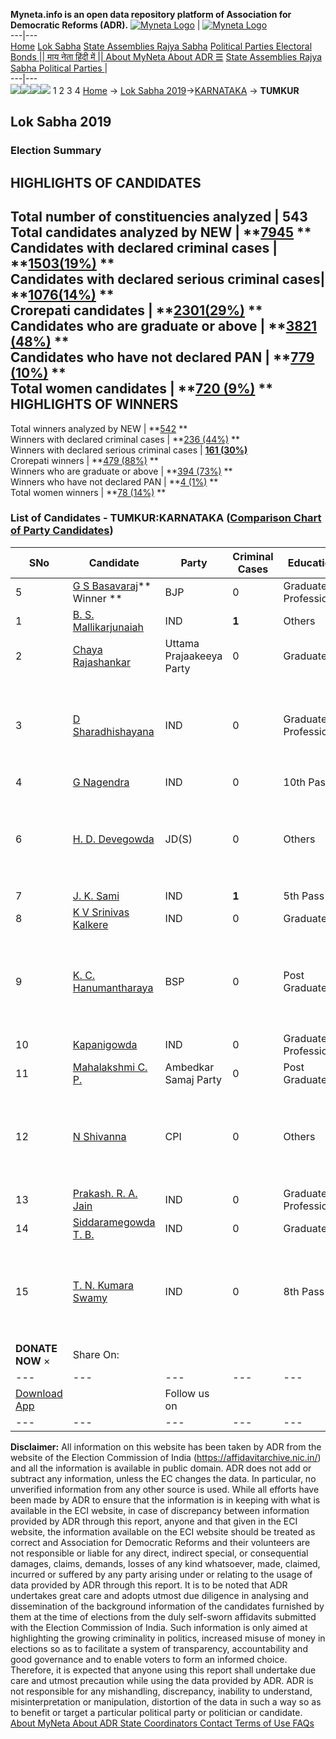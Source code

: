 **Myneta.info is an open data repository platform of Association for Democratic Reforms (ADR).**
[![Myneta Logo](https://www.myneta.info/lib/img/myneta-logo.png)](https://www.myneta.info/) | [![Myneta Logo](https://www.myneta.info/lib/img/adr-logo.png)](https://adrindia.org)  
---|---  
[Home](https://www.myneta.info/) [Lok Sabha](https://www.myneta.info/#ls "Lok Sabha") [ State Assemblies ](https://www.myneta.info/#sa "State Assemblies") [Rajya Sabha](https://www.myneta.info/#rs "Rajya Sabha") [Political Parties ](https://www.myneta.info/party "Political Parties") [ Electoral Bonds ](https://www.myneta.info/electoral_bonds "Electoral Bonds") [ || माय नेता हिंदी में || ](https://translate.google.co.in/translate?prev=hp&hl=en&js=y&u=www.myneta.info&sl=en&tl=hi&history_state0=) [ About MyNeta ](https://adrindia.org/content/about-myneta) [ About ADR ](https://adrindia.org/about-adr/who-we-are) [☰](javascript:void\(0\))
[ State Assemblies ](https://www.myneta.info/#sa "State Assemblies") [ Rajya Sabha ](https://www.myneta.info/#rs "Rajya Sabha") [ Political Parties ](https://www.myneta.info/party "Political Parties")
|   
---|---  
![](https://www.myneta.info/lib/img/banner/banner-1.png)![](https://www.myneta.info/lib/img/banner/banner-2.png)![](https://www.myneta.info/lib/img/banner/banner-3.png)![](https://www.myneta.info/lib/img/banner/banner-4.png)
1  2  3  4 
[Home](https://www.myneta.info/) → [Lok Sabha 2019](https://www.myneta.info/LokSabha2019/)→[KARNATAKA](https://www.myneta.info/LokSabha2019/index.php?action=show_constituencies&state_id=43) → **TUMKUR**
### 
## Lok Sabha 2019
###  Election Summary 
HIGHLIGHTS OF CANDIDATES  
---  
Total number of constituencies analyzed |  543   
Total candidates analyzed by NEW | **[7945](https://www.myneta.info/LokSabha2019/index.php?action=summary&subAction=candidates_analyzed&sort=candidate#summary) **  
Candidates with declared criminal cases | **[1503(19%)](https://www.myneta.info/LokSabha2019/index.php?action=summary&subAction=crime&sort=candidate#summary) **  
Candidates with declared serious criminal cases| **[1076(14%)](https://www.myneta.info/LokSabha2019/index.php?action=summary&subAction=serious_crime&sort=candidate#summary) **  
Crorepati candidates | **[2301(29%)](https://www.myneta.info/LokSabha2019/index.php?action=summary&subAction=crorepati&sort=candidate#summary) **  
Candidates who are graduate or above | **[3821 (48%)](https://www.myneta.info/LokSabha2019/index.php?action=summary&subAction=education&sort=candidate#summary) **  
Candidates who have not declared PAN | **[779 (10%)](https://www.myneta.info/LokSabha2019/index.php?action=summary&subAction=without_pan&sort=candidate#summary) **  
Total women candidates | **[720 (9%)](https://www.myneta.info/LokSabha2019/index.php?action=summary&subAction=women_candidate&sort=candidate#summary) **  
HIGHLIGHTS OF WINNERS  
---  
Total winners analyzed by NEW | **[542](https://www.myneta.info/LokSabha2019/index.php?action=summary&subAction=winner_analyzed&sort=candidate#summary) **  
Winners with declared criminal cases | **[236 (44%)](https://www.myneta.info/LokSabha2019/index.php?action=summary&subAction=winner_crime&sort=candidate#summary) **  
Winners with declared serious criminal cases | **[161 (30%)](https://www.myneta.info/LokSabha2019/index.php?action=summary&subAction=winner_serious_crime&sort=candidate#summary)**  
Crorepati winners | **[479 (88%)](https://www.myneta.info/LokSabha2019/index.php?action=summary&subAction=winner_crorepati&sort=candidate#summary) **  
Winners who are graduate or above | **[394 (73%)](https://www.myneta.info/LokSabha2019/index.php?action=summary&subAction=winner_education&sort=candidate#summary) **  
Winners who have not declared PAN | **[4 (1%)](https://www.myneta.info/LokSabha2019/index.php?action=summary&subAction=winner_without_pan&sort=candidate#summary) **  
Total women winners | **[78 (14%)](https://www.myneta.info/LokSabha2019/index.php?action=summary&subAction=winner_women&sort=candidate#summary) **  
### List of Candidates - TUMKUR:KARNATAKA ([Comparison Chart of Party Candidates](https://www.myneta.info/LokSabha2019/comparisonchart.php?constituency_id=605))
SNo | Candidate| Party| Criminal Cases| Education| Age| Total Assets| Liabilities  
---|---|---|---|---|---|---|---  
5  | [G S Basavaraj](https://www.myneta.info/LokSabha2019/candidate.php?candidate_id=4960)** Winner ** | BJP | 0 | Graduate Professional| 78 | Rs 51,07,79,150 ~ 51 Crore+ | Rs 11,38,44,867 ~ 11 Crore+  
1  | [B. S. Mallikarjunaiah](https://www.myneta.info/LokSabha2019/candidate.php?candidate_id=7807) | IND | **1** | Others| 45 | Rs 1,53,51,735 ~ 1 Crore+ | Rs 15,00,000 ~ 15 Lacs+  
2  | [Chaya Rajashankar](https://www.myneta.info/LokSabha2019/candidate.php?candidate_id=5131) | Uttama Prajaakeeya Party | 0 | Graduate| 50 | Rs 3,79,39,797 ~ 3 Crore+ | Rs 0 ~   
3  | [D Sharadhishayana](https://www.myneta.info/LokSabha2019/candidate.php?candidate_id=5132) | IND | 0 | Graduate Professional| 67 | ![](https://myneta.info/image_v2.php?myneta_folder=LokSabha2019&candidate_id=5132&col=ta) | ![](https://myneta.info/image_v2.php?myneta_folder=LokSabha2019&candidate_id=5132&col=lia)  
4  | [G Nagendra](https://www.myneta.info/LokSabha2019/candidate.php?candidate_id=5130) | IND | 0 | 10th Pass| 44 | Rs 4,59,000 ~ 4 Lacs+ | Rs 0 ~   
6  | [H. D. Devegowda](https://www.myneta.info/LokSabha2019/candidate.php?candidate_id=7825) | JD(S) | 0 | Others| 86 | ![](https://myneta.info/image_v2.php?myneta_folder=LokSabha2019&candidate_id=7825&col=ta) | ![](https://myneta.info/image_v2.php?myneta_folder=LokSabha2019&candidate_id=7825&col=lia)  
7  | [J. K. Sami](https://www.myneta.info/LokSabha2019/candidate.php?candidate_id=7805) | IND | **1** | 5th Pass| 52 | Rs 31,000 ~ 31 Thou+ | Rs 0 ~   
8  | [K V Srinivas Kalkere](https://www.myneta.info/LokSabha2019/candidate.php?candidate_id=5135) | IND | 0 | Graduate| 44 | Rs 3,25,800 ~ 3 Lacs+ | Rs 1,89,000 ~ 1 Lacs+  
9  | [K. C. Hanumantharaya](https://www.myneta.info/LokSabha2019/candidate.php?candidate_id=7812) | BSP | 0 | Post Graduate| 64 | ![](https://myneta.info/image_v2.php?myneta_folder=LokSabha2019&candidate_id=7812&col=ta) | ![](https://myneta.info/image_v2.php?myneta_folder=LokSabha2019&candidate_id=7812&col=lia)  
10  | [Kapanigowda](https://www.myneta.info/LokSabha2019/candidate.php?candidate_id=5133) | IND | 0 | Graduate Professional| 64 | Rs 13,50,000 ~ 13 Lacs+ | Rs 0 ~   
11  | [Mahalakshmi C. P.](https://www.myneta.info/LokSabha2019/candidate.php?candidate_id=7827) | Ambedkar Samaj Party | 0 | Post Graduate| 32 | Rs 20,000 ~ 20 Thou+ | Rs 0 ~   
12  | [N Shivanna](https://www.myneta.info/LokSabha2019/candidate.php?candidate_id=5134) | CPI | 0 | Others| 74 | ![](https://myneta.info/image_v2.php?myneta_folder=LokSabha2019&candidate_id=5134&col=ta) | ![](https://myneta.info/image_v2.php?myneta_folder=LokSabha2019&candidate_id=5134&col=lia)  
13  | [Prakash. R. A. Jain](https://www.myneta.info/LokSabha2019/candidate.php?candidate_id=7813) | IND | 0 | Graduate Professional| 51 | Rs 4,86,40,000 ~ 4 Crore+ | Rs 0 ~   
14  | [Siddaramegowda T. B.](https://www.myneta.info/LokSabha2019/candidate.php?candidate_id=7828) | IND | 0 | Graduate| 52 | Rs 63,01,000 ~ 63 Lacs+ | Rs 16,05,000 ~ 16 Lacs+  
15  | [T. N. Kumara Swamy](https://www.myneta.info/LokSabha2019/candidate.php?candidate_id=7806) | IND | 0 | 8th Pass| 56 | ![](https://myneta.info/image_v2.php?myneta_folder=LokSabha2019&candidate_id=7806&col=ta) | ![](https://myneta.info/image_v2.php?myneta_folder=LokSabha2019&candidate_id=7806&col=lia)  
|  **DONATE NOW** × |  Share On:  | [](https://api.whatsapp.com/send?text=https%3A%2F%2Fmyneta.info%2Fpunjab2022%2Findex.php%3Faction%3Dshow_constituencies%26state_id%3D19) | [](https://www.facebook.com/sharer/sharer.php?u=https%3A%2F%2Fmyneta.info%2Fpunjab2022%2Findex.php%3Faction%3Dshow_constituencies%26state_id%3D19) | [](https://twitter.com/share?url=https%3A%2F%2Fmyneta.info%2Fpunjab2022%2Findex.php%3Faction%3Dshow_constituencies%26state_id%3D19)  
---|---|---|---|---  
| [ Download App ](https://play.google.com/store/apps/details?id=com.webrosoft.myneta1&pcampaignid=pcampaignidMKT-Other-global-all-co-prtnr-py-PartBadge-Mar2515-1) | [](https://play.google.com/store/apps/details?id=com.webrosoft.myneta1&pcampaignid=pcampaignidMKT-Other-global-all-co-prtnr-py-PartBadge-Mar2515-1) |  Follow us on  | [](https://www.facebook.com/adrindia.org/) | [](https://twitter.com/adrspeaks) | [](https://groups.google.com/g/national-election-watch?hl=en&pli=1) | [](https://www.instagram.com/adrspeaks/) | [](https://www.youtube.com/user/adrspeaks) | [](https://sharechat.com/profile/adrspeaks)  
---|---|---|---|---|---|---|---|---  
**Disclaimer:** All information on this website has been taken by ADR from the website of the Election Commission of India (https://affidavitarchive.nic.in/) and all the information is available in public domain. ADR does not add or subtract any information, unless the EC changes the data. In particular, no unverified information from any other source is used. While all efforts have been made by ADR to ensure that the information is in keeping with what is available in the ECI website, in case of discrepancy between information provided by ADR through this report, anyone and that given in the ECI website, the information available on the ECI website should be treated as correct and Association for Democratic Reforms and their volunteers are not responsible or liable for any direct, indirect special, or consequential damages, claims, demands, losses of any kind whatsoever, made, claimed, incurred or suffered by any party arising under or relating to the usage of data provided by ADR through this report. It is to be noted that ADR undertakes great care and adopts utmost due diligence in analysing and dissemination of the background information of the candidates furnished by them at the time of elections from the duly self-sworn affidavits submitted with the Election Commission of India. Such information is only aimed at highlighting the growing criminality in politics, increased misuse of money in elections so as to facilitate a system of transparency, accountability and good governance and to enable voters to form an informed choice. Therefore, it is expected that anyone using this report shall undertake due care and utmost precaution while using the data provided by ADR. ADR is not responsible for any mishandling, discrepancy, inability to understand, misinterpretation or manipulation, distortion of the data in such a way so as to benefit or target a particular political party or politician or candidate. 
[ About MyNeta ](https://adrindia.org/content/about-myneta) [ About ADR ](https://adrindia.org/about-adr/who-we-are) [ State Coordinators ](https://adrindia.org/about-adr/state-coordinators) [ Contact ](https://adrindia.org/contact-us) [ Terms of Use ](https://adrindia.org/content/adr-terms-use) [ FAQs ](https://adrindia.org/content/faqs)
